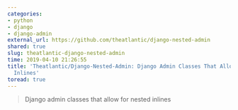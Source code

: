 ```yaml
---
categories:
- python
- django
- django-admin
external_url: https://github.com/theatlantic/django-nested-admin
shared: true
slug: theatlantic-django-nested-admin
time: 2019-04-10 21:26:55
title: 'Theatlantic/Django-Nested-Admin: Django Admin Classes That Allow for Nested
  Inlines'
toread: true
---
```


> Django admin classes that allow for nested inlines